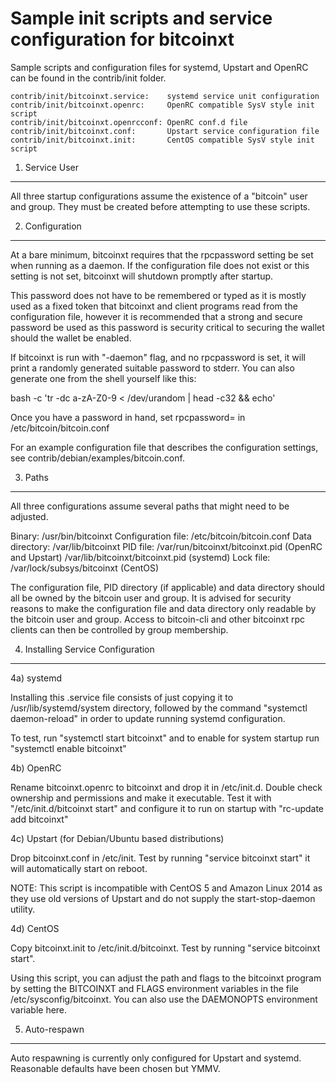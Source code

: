 Sample init scripts and service configuration for bitcoinxt
==========================================================

Sample scripts and configuration files for systemd, Upstart and OpenRC
can be found in the contrib/init folder.

    contrib/init/bitcoinxt.service:    systemd service unit configuration
    contrib/init/bitcoinxt.openrc:     OpenRC compatible SysV style init script
    contrib/init/bitcoinxt.openrcconf: OpenRC conf.d file
    contrib/init/bitcoinxt.conf:       Upstart service configuration file
    contrib/init/bitcoinxt.init:       CentOS compatible SysV style init script

1. Service User
---------------------------------

All three startup configurations assume the existence of a "bitcoin" user
and group.  They must be created before attempting to use these scripts.

2. Configuration
---------------------------------

At a bare minimum, bitcoinxt requires that the rpcpassword setting be set
when running as a daemon.  If the configuration file does not exist or this
setting is not set, bitcoinxt will shutdown promptly after startup.

This password does not have to be remembered or typed as it is mostly used
as a fixed token that bitcoinxt and client programs read from the configuration
file, however it is recommended that a strong and secure password be used
as this password is security critical to securing the wallet should the
wallet be enabled.

If bitcoinxt is run with "-daemon" flag, and no rpcpassword is set, it will
print a randomly generated suitable password to stderr.  You can also
generate one from the shell yourself like this:

bash -c 'tr -dc a-zA-Z0-9 < /dev/urandom | head -c32 && echo'

Once you have a password in hand, set rpcpassword= in /etc/bitcoin/bitcoin.conf

For an example configuration file that describes the configuration settings, 
see contrib/debian/examples/bitcoin.conf.

3. Paths
---------------------------------

All three configurations assume several paths that might need to be adjusted.

Binary:              /usr/bin/bitcoinxt
Configuration file:  /etc/bitcoin/bitcoin.conf
Data directory:      /var/lib/bitcoinxt
PID file:            /var/run/bitcoinxt/bitcoinxt.pid (OpenRC and Upstart)
                     /var/lib/bitcoinxt/bitcoinxt.pid (systemd)
Lock file:           /var/lock/subsys/bitcoinxt (CentOS)

The configuration file, PID directory (if applicable) and data directory
should all be owned by the bitcoin user and group.  It is advised for security
reasons to make the configuration file and data directory only readable by the
bitcoin user and group.  Access to bitcoin-cli and other bitcoinxt rpc clients
can then be controlled by group membership.

4. Installing Service Configuration
-----------------------------------

4a) systemd

Installing this .service file consists of just copying it to
/usr/lib/systemd/system directory, followed by the command
"systemctl daemon-reload" in order to update running systemd configuration.

To test, run "systemctl start bitcoinxt" and to enable for system startup run
"systemctl enable bitcoinxt"

4b) OpenRC

Rename bitcoinxt.openrc to bitcoinxt and drop it in /etc/init.d.  Double
check ownership and permissions and make it executable.  Test it with
"/etc/init.d/bitcoinxt start" and configure it to run on startup with
"rc-update add bitcoinxt"

4c) Upstart (for Debian/Ubuntu based distributions)

Drop bitcoinxt.conf in /etc/init.  Test by running "service bitcoinxt start"
it will automatically start on reboot.

NOTE: This script is incompatible with CentOS 5 and Amazon Linux 2014 as they
use old versions of Upstart and do not supply the start-stop-daemon utility.

4d) CentOS

Copy bitcoinxt.init to /etc/init.d/bitcoinxt. Test by running "service bitcoinxt start".

Using this script, you can adjust the path and flags to the bitcoinxt program by 
setting the BITCOINXT and FLAGS environment variables in the file 
/etc/sysconfig/bitcoinxt. You can also use the DAEMONOPTS environment variable here.

5. Auto-respawn
-----------------------------------

Auto respawning is currently only configured for Upstart and systemd.
Reasonable defaults have been chosen but YMMV.


